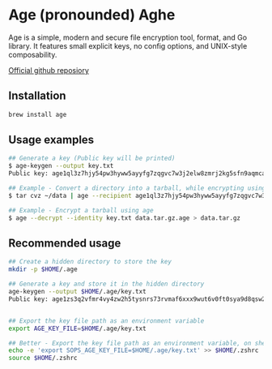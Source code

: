 # Age (pronounded) Aghe

Age is a simple, modern and secure file encryption tool, format, and Go library. It features small explicit keys, no config options, and UNIX-style composability.

[Official github reposiory](https://github.com/FiloSottile/age)

## Installation

```bash
brew install age
```

## Usage examples

```bash
## Generate a key (Public key will be printed)
$ age-keygen --output key.txt
Public key: age1ql3z7hjy54pw3hyww5ayyfg7zqgvc7w3j2elw8zmrj2kg5sfn9aqmcac8p

## Example - Convert a directory into a tarball, while encrypting using age
$ tar cvz ~/data | age --recipient age1ql3z7hjy54pw3hyww5ayyfg7zqgvc7w3j2elw8zmrj2kg5sfn9aqmcac8p > data.tar.gz.age

## Example - Encrypt a tarball using age
$ age --decrypt --identity key.txt data.tar.gz.age > data.tar.gz
```

## Recommended usage

```bash
## Create a hidden directory to store the key
mkdir -p $HOME/.age

## Generate a key and store it in the hidden directory
age-keygen --output $HOME/.age/key.txt
Public key: age1zs3q2vfmr4vy4zw2h5tysnrs73rvmaf6xxx9wut6v0ft0sya9d8qsw2d6f


## Export the key file path as an environment variable
export AGE_KEY_FILE=$HOME/.age/key.txt

## Better - Export the key file path as an environment variable, on shell startup
echo -e 'export SOPS_AGE_KEY_FILE=$HOME/.age/key.txt' >> $HOME/.zshrc
source $HOME/.zshrc
```
